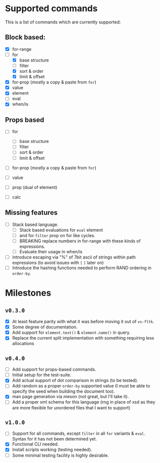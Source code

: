 # Supported commands

This is a list of commands which are currently supported:


## Block based:

- [x] for-range
- [ ] for
  - [x] base structure
  - [ ] filter
  - [x] sort & order
  - [x] limit & offset
- [x] for-prop (mostly a copy & paste from `for`)
- [x] value
- [x] element
- [ ] eval
- [x] when/is

## Props based

- [ ] for
  - [ ] base structure
  - [ ] filter
  - [ ] sort & order
  - [ ] limit & offset
- [ ] for-prop (mostly a copy & paste from `for`)
- [ ] value
- [ ] prop (dual of element)
- [ ] calc


## Missing features
- [ ] Stack based language.
  - [ ] Stack based evaluations for `eval` element
  - [ ] and for `filter` prop on for like cycles.
  - [ ] BREAKING replace numbers in for-range with these kinds of expressions.
  - [ ] Evaluate their usage in when/is
- [ ] Introduce escaping via "%" of 7bit ascii of strings within path expressions (to avoid issues with `[` `]` later on)
- [ ] Introduce the hashing functions needed to perform RAND ordering in `order-by`.

# Milestones

## `v0.3.0`
- [x] At least feature parity with what it was before moving it out of `vs-fltk`.
- [x] Some degree of documentation.
- [x] Add support for `element.text()` & `element.name()` in query.
- [x] Replace the current split implementation with something requiring less allocations

## `v0.4.0`
- [ ] Add support for props-based commands.
- [ ] Initial setup for the test-suite.
- [x] Add actual support of dot comparison in strings (to be tested).
- [ ] Add random as a proper `order-by` supported value (I must be able to specify the seed when building the document too).
- [x] man page generation via meson (not great, but I'll take it).
- [ ] Add a proper xml schema for this language (rng in place of xsd as they are more flexible for unordered files that I want to support)

## `v1.0.0`
- [ ] Support for all commands, except `filter` in all `for` variants & `eval`. Syntax for it has not been determined yet.  
- [x] Functional CLI needed.  
- [x] Install scripts working (testing needed).
- [ ] Some minimal testing facility is highly desirable.